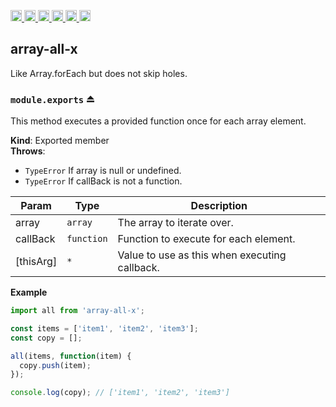 <a
  href="https://travis-ci.org/Xotic750/array-all-x"
  title="Travis status">
<img
  src="https://travis-ci.org/Xotic750/array-all-x.svg?branch=master"
  alt="Travis status" height="18">
</a>
<a
  href="https://david-dm.org/Xotic750/array-all-x"
  title="Dependency status">
<img src="https://david-dm.org/Xotic750/array-all-x/status.svg"
  alt="Dependency status" height="18"/>
</a>
<a
  href="https://david-dm.org/Xotic750/array-all-x?type=dev"
  title="devDependency status">
<img src="https://david-dm.org/Xotic750/array-all-x/dev-status.svg"
  alt="devDependency status" height="18"/>
</a>
<a
  href="https://badge.fury.io/js/array-all-x"
  title="npm version">
<img src="https://badge.fury.io/js/array-all-x.svg"
  alt="npm version" height="18">
</a>
<a
  href="https://www.jsdelivr.com/package/npm/array-all-x"
  title="jsDelivr hits">
<img src="https://data.jsdelivr.com/v1/package/npm/array-all-x/badge?style=rounded"
  alt="jsDelivr hits" height="18">
</a>
<a
  href="https://bettercodehub.com/results/Xotic750/array-all-x"
  title="bettercodehub score">
<img src="https://bettercodehub.com/edge/badge/Xotic750/array-all-x?branch=master"
  alt="bettercodehub score" height="18">
</a>

<a name="module_array-all-x"></a>

## array-all-x

Like Array.forEach but does not skip holes.

<a name="exp_module_array-all-x--module.exports"></a>

### `module.exports` ⏏

This method executes a provided function once for each array element.

**Kind**: Exported member  
**Throws**:

- <code>TypeError</code> If array is null or undefined.
- <code>TypeError</code> If callBack is not a function.

| Param     | Type                  | Description                                   |
| --------- | --------------------- | --------------------------------------------- |
| array     | <code>array</code>    | The array to iterate over.                    |
| callBack  | <code>function</code> | Function to execute for each element.         |
| [thisArg] | <code>\*</code>       | Value to use as this when executing callback. |

**Example**

```js
import all from 'array-all-x';

const items = ['item1', 'item2', 'item3'];
const copy = [];

all(items, function(item) {
  copy.push(item);
});

console.log(copy); // ['item1', 'item2', 'item3']
```

